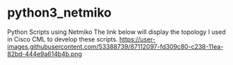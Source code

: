 # python3_netmiko
Python Scripts using Netmiko
The link below will display the topology I used in Cisco CML to develop these scripts.
https://user-images.githubusercontent.com/53388739/87112097-fd309c80-c238-11ea-82bd-444e9a614b4b.png
